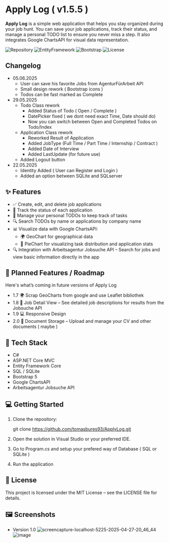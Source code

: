 # Apply Log ( v1.5.5 )

**Apply Log** is a simple web application that helps you stay organized during your job hunt. You can save your job applications, track their status, and manage a personal TODO list to ensure you never miss a step. It also integrates Google ChartsAPI for visual data representation.

![Repository](https://img.shields.io/badge/ASP.NET_Core-MVC-blue)
![EntityFramework](https://img.shields.io/badge/EntityFramework-Core-green)
![Bootstrap](https://img.shields.io/badge/Bootstrap-5.x-purple?logo=bootstrap)
![License](https://img.shields.io/github/license/tomasbures93/ApplyLog)

## Changelog
- 05.06.2025
  - User can save his favorite Jobs from AgenturFürArbeit API
  - Small design rework ( Bootstrap icons )
  - Todos can be fast marked as Complete
- 29.05.2025
  - Todo Class rework
    - Added Status of Todo ( Open / Complete )
    - DatePicker fixed ( we dont need exact Time, Date should do)
    - Now you can switch between Open and Completed Todos on Todo/Index
  - Application Class rework
    - Reworked Result of Application
    - Added JobType (Full Time / Part Time / Internship / Contract )
    - Added Date of Interview
    - Added LastUpdate (for future use)
  - Added Logout button
- 22.05.2025
  - Identity Added ( User can Register and Login )
  - Added an option between SQLite and SQLserver

## ✨ Features

- ✅ Create, edit, and delete job applications
- 📌 Track the status of each application
- 📝 Manage your personal TODOs to keep track of tasks
- 🔍 Search TODOs by name or applications by company name
- 📊 Visualize data with Google ChartsAPI:
  - 🌍 GeoChart for geographical data
  - 🥧 PieChart for visualizing task distribution and application stats
- 🔍 Integration with Arbeitsagentur Jobsuche API – Search for jobs and view basic information directly in the app

## 📅 Planned Features / Roadmap

Here's what’s coming in future versions of Apply Log
- 1.7 🌍 Scrap GeoCharts from google and use Leaflet bibliothek
- 1.8	📄 Job Detail View – See detailed job descriptions for results from the Jobsuche API
- 1.9 💻 Responsive Design
- 2.0	📎 Document Storage – Upload and manage your CV and other documents ( maybe )

## 🚀 Tech Stack

- C#
- ASP.NET Core MVC
- Entity Framework Core
- SQL / SQLite
- Bootstrap 5
- Google ChartsAPI 
- Arbeitsagentur Jobsuche API

## 💻 Getting Started

1. Clone the repository:

   git clone https://github.com/tomasbures93/ApplyLog.git
2. Open the solution in Visual Studio or your preferred IDE.

3. Go to Program.cs and setup your prefered way of Database ( SQL or SQLite )

3. Run the application

## 📄 License
This project is licensed under the MIT License – see the LICENSE file for details.

## 🖼️ Screenshots
- Version 1.0
![screencapture-localhost-5225-2025-04-27-20_46_44](https://github.com/user-attachments/assets/de3928d6-f80c-4bcb-8b9b-3699968b712e)
![image](https://github.com/user-attachments/assets/1a326405-76db-4d13-8f26-ba54117dd809)



